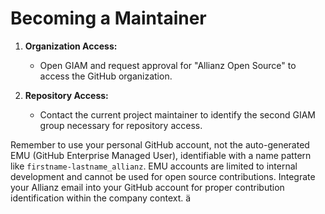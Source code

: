  
# Becoming a Maintainer 

1. **Organization Access:**
   - Open GIAM and request approval for "Allianz Open Source" to access the GitHub organization.

2. **Repository Access:**
   - Contact the current project maintainer to identify the second GIAM group necessary for repository access.

Remember to use your personal GitHub account, not the auto-generated EMU (GitHub Enterprise Managed User), identifiable with 
a name pattern like `firstname-lastname_allianz`. EMU accounts are limited to internal development and cannot be used for 
open source contributions. Integrate your Allianz email into your GitHub account for proper contribution identification within 
the company context.
ä
